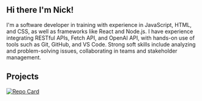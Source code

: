 ## Hi there I'm Nick! 

I'm a software developer in training with experience in JavaScript, HTML, and CSS, as well as frameworks like React and Node.js. I have experience integrating RESTful APIs, Fetch API, and OpenAI API, with hands-on use of tools such as Git, GitHub, and VS Code. Strong soft skills include analyzing and problem-solving issues, collaborating in teams and stakeholder management.



## Projects

[![Repo Card](https://github-readme-stats.vercel.app/api/pin/?username=nchua3012-username&repo=Javascript-Fighting-Game&theme=radical)](https://github.com/nchua/Javascript-Fighting-Game)
